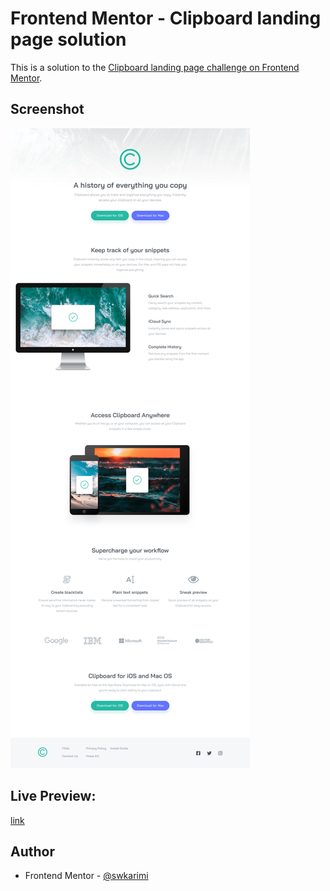 # Frontend Mentor - Clipboard landing page solution

This is a solution to the [Clipboard landing page challenge on Frontend Mentor](https://www.frontendmentor.io/challenges/clipboard-landing-page-5cc9bccd6c4c91111378ecb9).

## Screenshot

![](./screenshot.png)

## Live Preview:

[link](https://fe014m.netlify.app/)

## Author

- Frontend Mentor - [@swkarimi](https://www.frontendmentor.io/profile/swkarimi)
